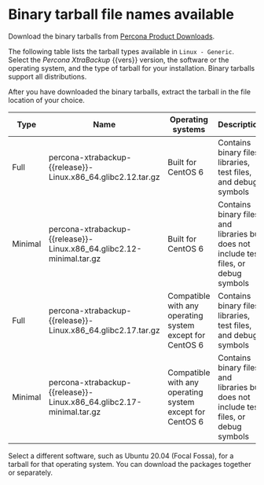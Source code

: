 # Binary tarball file names available

Download the binary tarballs from [Percona Product Downloads].

The following table lists the tarball types available in `Linux - Generic`. Select the *Percona XtraBackup* {{vers}} version, the software or the operating system, and the type of tarball for your installation. Binary tarballs support all distributions.

After you have downloaded the binary tarballs, extract the tarball in the file location of your choice.

| Type         | Name                                                                      | Operating systems                                        | Description                                                                            |
|--------------|---------------------------------------------------------------------------|----------------------------------------------------------|----------------------------------------------------------------------------------------|
| Full         | percona-xtrabackup-{{release}}-Linux.x86_64.glibc2.12.tar.gz         | Built for CentOS 6                                       | Contains binary files, libraries, test files, and debug symbols                        |
| Minimal      | percona-xtrabackup-{{release}}-Linux.x86_64.glibc2.12-minimal.tar.gz | Built for CentOS 6                                       | Contains binary files, and libraries but does not include test files, or debug symbols |                                                                           |                                                          |                                                                          |
| Full         | percona-xtrabackup-{{release}}-Linux.x86_64.glibc2.17.tar.gz         | Compatible with any operating system except for CentOS 6 | Contains binary files, libraries, test files, and debug symbols                        |
| Minimal      | percona-xtrabackup-{{release}}-Linux.x86_64.glibc2.17-minimal.tar.gz | Compatible with any operating system except for CentOS 6 | Contains binary files, and libraries but does not include test files, or debug symbols |                                                                           |                                                          |                                                                                        |

Select a different software, such as Ubuntu 20.04 (Focal Fossa), for a 
tarball for that operating system. You can download the packages together or separately.

[Percona Product Downloads]: https://www.percona.com/downloads

